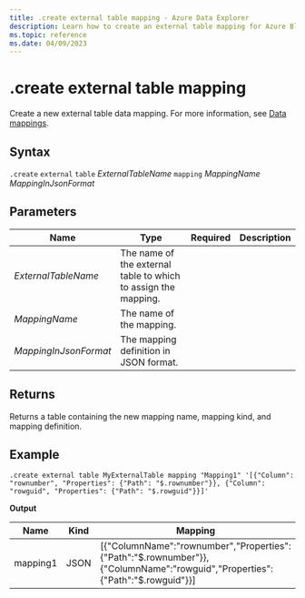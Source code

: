 ```yaml
---
title: .create external table mapping - Azure Data Explorer
description: Learn how to create an external table mapping for Azure Blob Storage or Azure Data Lake external tables.
ms.topic: reference
ms.date: 04/09/2023
---
```


# .create external table mapping

Create a new external table data mapping. For more information, see [Data mappings](./mappings.md).

## Syntax

`.create` `external` `table` *ExternalTableName* `mapping` *MappingName* *MappingInJsonFormat*

## Parameters

|Name|Type|Required|Description|
|--|--|--|--|
|*ExternalTableName*|The name of the external table to which to assign the mapping.|
|*MappingName*|The name of the mapping.|
|*MappingInJsonFormat*|The mapping definition in JSON format.|

## Returns

Returns a table containing the new mapping name, mapping kind, and mapping definition.

## Example

```kusto
.create external table MyExternalTable mapping "Mapping1" '[{"Column": "rownumber", "Properties": {"Path": "$.rownumber"}}, {"Column": "rowguid", "Properties": {"Path": "$.rowguid"}}]'
```

**Output**

| Name | Kind | Mapping |
|--|--|--|
| mapping1 | JSON | [{"ColumnName":"rownumber","Properties":{"Path":"$.rownumber"}},{"ColumnName":"rowguid","Properties":{"Path":"$.rowguid"}}] |
